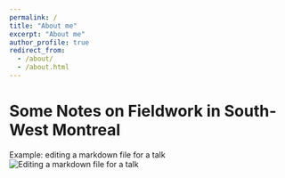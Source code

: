 ```yaml
---
permalink: /
title: "About me"
excerpt: "About me"
author_profile: true
redirect_from: 
  - /about/
  - /about.html
---
```


Some Notes on Fieldwork in South-West Montreal
======



Example: editing a markdown file for a talk
![Editing a markdown file for a talk](/images/editing-talk.png)


